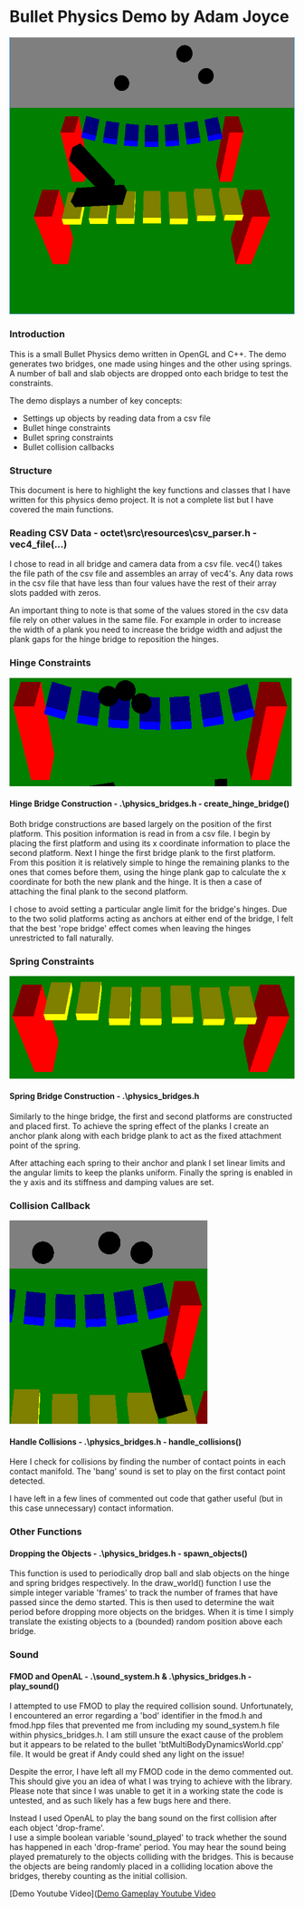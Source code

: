 # Bullet Physics Demo by Adam Joyce

![Physics Demo](https://raw.githubusercontent.com/adamjoyce/octet/working/octet/src/examples/example_shapes/README_images/bridges.PNG "Physics Bridges")

### Introduction
This is a small Bullet Physics demo written in OpenGL and C++.  The demo generates two bridges, one made
using hinges and the other using springs.  A number of ball and slab objects are dropped onto each bridge
to test the constraints.

The demo displays a number of key concepts:
* Settings up objects by reading data from a csv file
* Bullet hinge constraints
* Bullet spring constraints
* Bullet collision callbacks

### Structure
This document is here to highlight the key functions and classes that I have written for this physics
demo project.  It is not a complete list but I have covered the main functions.

### Reading CSV Data - octet\src\resources\csv_parser.h - vec4_file(...)
I chose to read in all bridge and camera data from a csv file.  vec4() takes the file path of the csv file
and assembles an array of vec4's.  Any data rows in the csv file that have less than four values have the rest 
of their array slots padded with zeros.

An important thing to note is that some of the values stored in the csv data file rely on other values in
the same file.  For example in order to increase the width of a plank you need to increase the bridge width
and adjust the plank gaps for the hinge bridge to reposition the hinges.

### Hinge Constraints

![Hinge Bridge](https://raw.githubusercontent.com/adamjoyce/octet/working/octet/src/examples/example_shapes/README_images/hinge_bridge.PNG "Hinge Bridge")

#### Hinge Bridge Construction - .\physics_bridges.h - create_hinge_bridge()
Both bridge constructions are based largely on the position of the first platform.  This position information
is read in from a csv file.  I begin by placing the first platform and using its x coordinate information
to place the second platform.  Next I hinge the first bridge plank to the first platform.  From this position
it is relatively simple to hinge the remaining planks to the ones that comes before them, using the hinge plank
gap to calculate the x coordinate for both the new plank and the hinge.  It is then a case of attaching the
final plank to the second platform.

I chose to avoid setting a particular angle limit for the bridge's hinges.  Due to the two solid platforms
acting as anchors at either end of the bridge, I felt that the best 'rope bridge' effect comes when leaving
the hinges unrestricted to fall naturally.

### Spring Constraints

![Spring Bridge](https://raw.githubusercontent.com/adamjoyce/octet/working/octet/src/examples/example_shapes/README_images/spring_bridge.PNG "Spring Bridge")

#### Spring Bridge Construction - .\physics_bridges.h
Similarly to the hinge bridge, the first and second platforms are constructed and placed first.  To 
achieve the spring effect of the planks I create an anchor plank along with each bridge plank to act 
as the fixed attachment point of the spring.

After attaching each spring to their anchor and plank I set linear limits and the angular limits to keep
the planks uniform.  Finally the spring is enabled in the y axis and its stiffness and damping values 
are set.

### Collision Callback

![Collision Objects](https://raw.githubusercontent.com/adamjoyce/octet/working/octet/src/examples/example_shapes/README_images/collision_objects.PNG "Collision Objects")

#### Handle Collisions - .\physics_bridges.h - handle_collisions()
Here I check for collisions by finding the number of contact points in each contact manifold.  The 'bang'
sound is set to play on the first contact point detected.

I have left in a few lines of commented out code that gather useful (but in this case unnecessary) contact
information.

### Other Functions

#### Dropping the Objects - .\physics_bridges.h - spawn_objects()
This function is used to periodically drop ball and slab objects on the hinge and spring bridges 
respectively.  In the draw_world() function I use the simple integer variable 'frames' to track the
number of frames that have passed since the demo started.  This is then used to determine the wait 
period before dropping more objects on the bridges.  When it is time I simply translate the existing objects
to a (bounded) random position above each bridge.

### Sound

#### FMOD and OpenAL - .\sound_system.h & .\physics_bridges.h - play_sound()
I attempted to use FMOD to play the required collision sound.  Unfortunately, I encountered an error 
regarding a 'bod' identifier in the fmod.h and fmod.hpp files that prevented me from including my 
sound_system.h file within physics_bridges.h.  I am still unsure the exact cause of the problem but
it appears to be related to the bullet 'btMultiBodyDynamicsWorld.cpp' file.  It would be great if 
Andy could shed any light on the issue!

Despite the error, I have left all my FMOD code in the demo commented out. This should give you an idea 
of what I was trying to achieve with the library.  Please note that since I was unable to get it in a
working state the code is untested, and as such likely has a few bugs here and there.

Instead I used OpenAL to play the bang sound on the first collision after each object 'drop-frame'.  
I use a simple boolean variable 'sound_played' to track whether the sound has happened in each 
'drop-frame' period.  You may hear the sound being played prematurely to the objects colliding with
the bridges.  This is because the objects are being randomly placed in a colliding location above
the bridges, thereby counting as the initial collision.


[Demo Youtube Video]([Demo Gameplay Youtube Video](https://www.youtube.com/watch?v=CTASXvUjPmk "Demo Youtube Video")